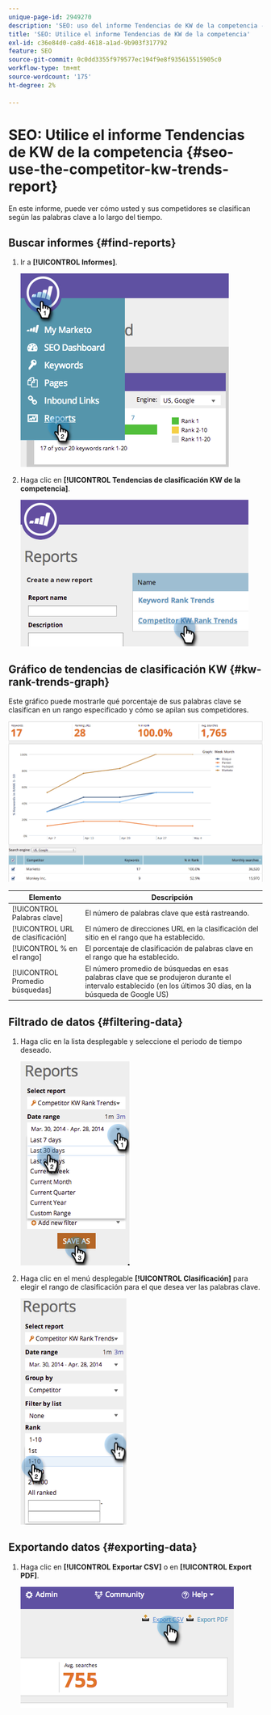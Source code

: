 ```yaml
---
unique-page-id: 2949270
description: 'SEO: uso del informe Tendencias de KW de la competencia - Documentos de Marketo - Documentación del producto'
title: 'SEO: Utilice el informe Tendencias de KW de la competencia'
exl-id: c36e84d0-ca8d-4618-a1ad-9b903f317792
feature: SEO
source-git-commit: 0c0dd3355f979577ec194f9e8f935615515905c0
workflow-type: tm+mt
source-wordcount: '175'
ht-degree: 2%

---
```


# SEO: Utilice el informe Tendencias de KW de la competencia {#seo-use-the-competitor-kw-trends-report}

En este informe, puede ver cómo usted y sus competidores se clasifican según las palabras clave a lo largo del tiempo.

## Buscar informes {#find-reports}

1. Ir a **[!UICONTROL Informes]**.

   ![](assets/image2014-9-18-14-3a6-3a18.png)

1. Haga clic en **[!UICONTROL Tendencias de clasificación KW de la competencia]**.

   ![](assets/image2014-9-18-14-3a6-3a37.png)

## Gráfico de tendencias de clasificación KW {#kw-rank-trends-graph}

Este gráfico puede mostrarle qué porcentaje de sus palabras clave se clasifican en un rango especificado y cómo se apilan sus competidores.

![](assets/image2014-9-18-14-3a7-3a1.png)

| Elemento | Descripción |
|---|---|
| [!UICONTROL Palabras clave] | El número de palabras clave que está rastreando. |
| [!UICONTROL URL de clasificación] | El número de direcciones URL en la clasificación del sitio en el rango que ha establecido. |
| [!UICONTROL % en el rango] | El porcentaje de clasificación de palabras clave en el rango que ha establecido. |
| [!UICONTROL Promedio búsquedas] | El número promedio de búsquedas en esas palabras clave que se produjeron durante el intervalo establecido (en los últimos 30 días, en la búsqueda de Google US) |

## Filtrado de datos {#filtering-data}

1. Haga clic en la lista desplegable y seleccione el periodo de tiempo deseado.

   ![](assets/image2014-9-18-14-3a7-3a17.png)

1. Haga clic en el menú desplegable **[!UICONTROL Clasificación]** para elegir el rango de clasificación para el que desea ver las palabras clave.

   ![](assets/image2014-9-18-14-3a8-3a26.png)

## Exportando datos {#exporting-data}

1. Haga clic en **[!UICONTROL Exportar CSV]** o en **[!UICONTROL Export PDF]**.

   ![](assets/image2014-9-18-14-3a9-3a49.png)
